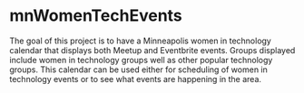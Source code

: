 mnWomenTechEvents
=================
The goal of this project is to have a Minneapolis women in technology calendar that displays both Meetup and Eventbrite events.  Groups displayed include women in technology groups well as other popular technology groups.  This calendar can be used either for scheduling of women in technology events or to see what events are happening in the area.